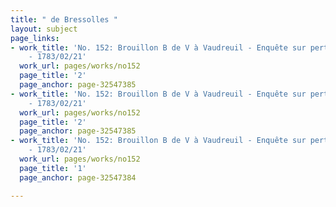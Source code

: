 ```yaml
---
title: " de Bressolles "
layout: subject
page_links:
- work_title: 'No. 152: Brouillon B de V à Vaudreuil - Enquête sur perte de la Bourgogne
    - 1783/02/21'
  work_url: pages/works/no152
  page_title: '2'
  page_anchor: page-32547385
- work_title: 'No. 152: Brouillon B de V à Vaudreuil - Enquête sur perte de la Bourgogne
    - 1783/02/21'
  work_url: pages/works/no152
  page_title: '2'
  page_anchor: page-32547385
- work_title: 'No. 152: Brouillon B de V à Vaudreuil - Enquête sur perte de la Bourgogne
    - 1783/02/21'
  work_url: pages/works/no152
  page_title: '1'
  page_anchor: page-32547384

---
```

